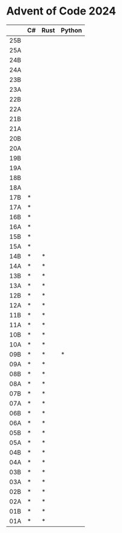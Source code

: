 # Advent of Code 2024

|     | C#  | Rust | Python |
| --- | --- | ---- | ------ |
| 25B |     |      |        |
| 25A |     |      |        |
| 24B |     |      |        |
| 24A |     |      |        |
| 23B |     |      |        |
| 23A |     |      |        |
| 22B |     |      |        |
| 22A |     |      |        |
| 21B |     |      |        |
| 21A |     |      |        |
| 20B |     |      |        |
| 20A |     |      |        |
| 19B |     |      |        |
| 19A |     |      |        |
| 18B |     |      |        |
| 18A |     |      |        |
| 17B | \*  |      |        |
| 17A | \*  |      |        |
| 16B | \*  |      |        |
| 16A | \*  |      |        |
| 15B | \*  |      |        |
| 15A | \*  |      |        |
| 14B | \*  | \*   |        |
| 14A | \*  | \*   |        |
| 13B | \*  | \*   |        |
| 13A | \*  | \*   |        |
| 12B | \*  | \*   |        |
| 12A | \*  | \*   |        |
| 11B | \*  | \*   |        |
| 11A | \*  | \*   |        |
| 10B | \*  | \*   |        |
| 10A | \*  | \*   |        |
| 09B | \*  | \*   |  \*    |
| 09A | \*  | \*   |        |
| 08B | \*  | \*   |        |
| 08A | \*  | \*   |        |
| 07B | \*  | \*   |        |
| 07A | \*  | \*   |        |
| 06B | \*  | \*   |        |
| 06A | \*  | \*   |        |
| 05B | \*  | \*   |        |
| 05A | \*  | \*   |        |
| 04B | \*  | \*   |        |
| 04A | \*  | \*   |        |
| 03B | \*  | \*   |        |
| 03A | \*  | \*   |        |
| 02B | \*  | \*   |        |
| 02A | \*  | \*   |        |
| 01B | \*  | \*   |        |
| 01A | \*  | \*   |        |
